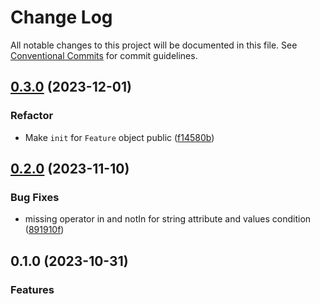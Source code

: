 # Change Log

All notable changes to this project will be documented in this file.
See [Conventional Commits](https://conventionalcommits.org) for commit guidelines.

## [0.3.0](https://github.com/featurevisor/featurevisor-swift/compare/0.2.0...0.3.0) (2023-12-01)

### Refactor

*  Make `init` for `Feature` object public  ([f14580b](https://github.com/featurevisor/featurevisor-swift/commit/f14580b1e1a67599b20d392e315831bc6ea7bd5a))


## [0.2.0](https://github.com/featurevisor/featurevisor-swift/compare/0.1.0...0.2.0) (2023-11-10)

### Bug Fixes

*  missing operator in and notIn for string attribute and values condition ([891910f](https://github.com/featurevisor/featurevisor-swift/commit/891910f6806e0cb3f5f6fad6cb1a67fb493842ea))

## 0.1.0 (2023-10-31)

### Features